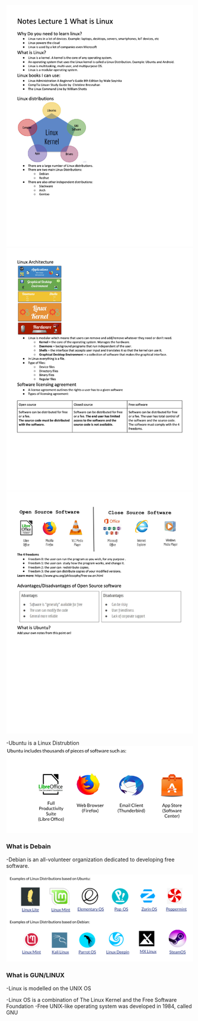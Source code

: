 ![notes examples](download/../../images/download.png)
![notes examples](download/../../images/download%20(1).png)
![notes examples](download/../../images/download%20(2).png)

-Ubuntu is a Linux Distrubtion 
![notes](../images/ubuntu.png)

<h3>What is Debain</h3>
-Debian is an all-volunteer organization dedicated to developing free software. 

![notes examples](download/../../images/debain.png)

<h3>What is GUN/LINUX</h3>
-Linux is modelled on the UNIX OS

-Linux OS is a combination of The Linux Kernel and the Free Software Foundation 
-Free UNIX-like operating system was developed in 1984, called GNU 